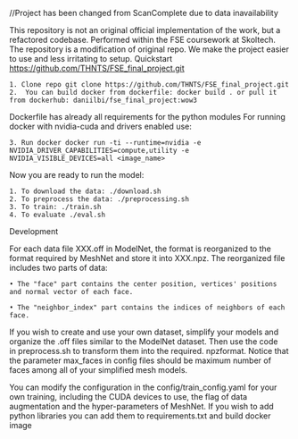//Project has been changed from ScanComplete due to data inavailability

This repository is not an original official implementation of the work, but a refactored codebase. Performed within the FSE coursework at Skoltech. The repository is a modification of original repo. We make the project easier to use and less irritating to setup.
Quickstart
https://github.com/THNTS/FSE_final_project.git


    1. Clone repo git clone https://github.com/THNTS/FSE_final_project.git
    2.  You can build docker from dockerfile: docker build . or pull it from dockerhub: daniilbi/fse_final_project:wow3

Dockerfile has already all requirements for the python modules
For running docker with nvidia-cuda and drivers enabled use:

    3. Run docker docker run -ti --runtime=nvidia -e NVIDIA_DRIVER_CAPABILITIES=compute,utility -e NVIDIA_VISIBLE_DEVICES=all <image_name>

Now you are ready to run the model:

    1. To download the data: ./download.sh
    2. To preprocess the data: ./preprocessing.sh
    3. To train: ./train.sh
    4. To evaluate ./eval.sh


Development

For each data file XXX.off in ModelNet, the format is reorganized to the format required by MeshNet and store it into XXX.npz. The reorganized file includes two parts of data:

    • The "face" part contains the center position, vertices' positions and normal vector of each face.
    
    • The "neighbor_index" part contains the indices of neighbors of each face.
    
If you wish to create and use your own dataset, simplify your models and organize the .off files similar to the ModelNet dataset. Then use the code in preprocess.sh to transform them into the required. npzformat. Notice that the parameter max_faces in config files should be maximum number of faces among all of your simplified mesh models.

You can modify the configuration in the config/train_config.yaml for your own training, including the CUDA devices to use, the flag of data augmentation and the hyper-parameters of MeshNet.
If you wish to add python libraries you can add them to requirements.txt and build docker image
